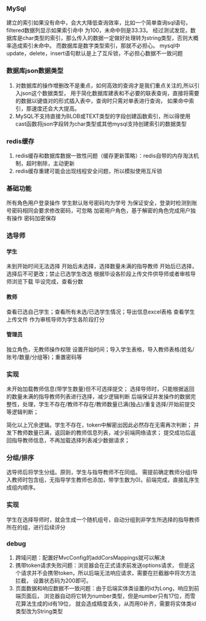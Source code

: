 ### MySql
建立的索引如果没有命中，会大大降低查询效率，比如一个简单查询sql语句，filtered数据列显示如果索引命中
为100，未命中则是33.33。
经过测试发现，数据库是char类型的索引，那么传入的数据一定做好处理转为string类型，否则大概率造成索引未命中。
而数据库是数字类型索引，那就不必担心。
mysql中update，delete，insert语句默认是上了互斥锁，不必担心数据不一致问题
### 数据库json数据类型
1. 对数据库的操作增删改不是重点，如何高效的查询才是我们重点关注的,所以引入json这个数据类型，
用于简化数据库建表和不必要的联表查询，直接将需要的数据以键值对的形式插入表中，查询时只需对单表进行查询，
如果命中索引，那速度还会大大提高。
2. MySQL不支持直接为BLOB或TEXT类型的字段创建函数索引，所以得使用cast函数将json字段转为char类型或其他mysql支持创建索引的数据类型 
### redis缓存
1. redis缓存和数据库数据一致性问题（缓存更新策略）：redis自带的内存淘汰机制，超时剔除，主动更新
2. redis缓存重建可能会出现线程安全问题，所以模拟使用互斥锁
### 基础功能
   所有角色用户登录操作
   学生默认账号密码均为学号
   为保证安全，登录时检测到账号密码相同会要求修改密码，可忽略
   加密用户角色，基于解密的角色完成用户独有操作
   密码加密保存

### 选导师
#### 学生
未到开始时间无法选择
开始后未选择，选择数量未满的指导教师
开始后已选择，选择后不可更改；禁止已选学生改选
根据毕设各阶段上传文件供导师或者审核导师浏览下载
毕设完成，查看分数

#### 教师
查看已选自己学生；查看所有未选/已选学生情况；导出信息excel表格
查看学生上传文件
作为审核导师为学生各阶段打分
#### 管理员
独立角色，无教师操作权限
设置开始时间；导入学生表格，导入教师表格(姓名/账号/数量/分组等)；重置密码等
### 实现
未开始加载教师信息(带学生数量)但不可选择提交；
选择导师时，只能根据返回的数量未满的指导教师列表进行选择，减少逻辑判断
后端保证并发操作的数据完整性，处理，学生不存在/教师不存在/教师数量已满(独占)/重复选择/开始前提交等逻辑判断；

简化以上冗余逻辑。学生不存在，token中解密出因此必然存在无需再次判断； 
并发下教师数量已满，返回新的教师信息列表，减少前端网络请求；
提交成功后返回指导教师信息，不再加载选择列表减少数据请求；
### 分组/排序
选导师后将学生分组。原则，学生与指导教师不在同组。
需提前确定教师分组(导入教师时包含组，无指导学生教师也添加，带学生数为0)。前端完成，直接乱序生成组内顺序。
### 实现
学生在选择导师时，就会生成一个随机组号，自动分组到非学生所选择的指导教师所在的组，进行后续评分
### debug
1. 跨域问题：配置好MvcConfig的addCorsMappings就可以解决
2. 携带token请求失败问题：浏览器会在正式请求前发送options请求，
但是这个请求并不会携带token，所以后端无法响应请求，需要在拦截器中将次方法拦截，
设置状态码为200即可。
3. 页面数据和响应数据不一致问题：由于后端实体类设置的id为Long，响应到前端页面后，
浏览器自动将它转为number类型，但是number只有17位，而雪花算法生成的id有19位，
就会造成精度丢失，从而用0补齐，需要将实体类id类型改为String类型
